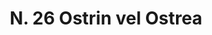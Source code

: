 ---
title: "N. 26 Ostrin vel Ostrea"
permalink: "/edition/plant026/"
plant-name: "N. 26"
plant-number: "026"
plant-xml: "/assets/xml/plant026.xml"
plant-img1: "/assets/img/plant026_verso.jpg"
plant-img2: "/assets/img/plant026.jpg"
plant-title: "N. 26 Ostrin vel Ostrea"
plant-taxon-link: ""
plant-taxon-content: ""
layout: single-xml
---